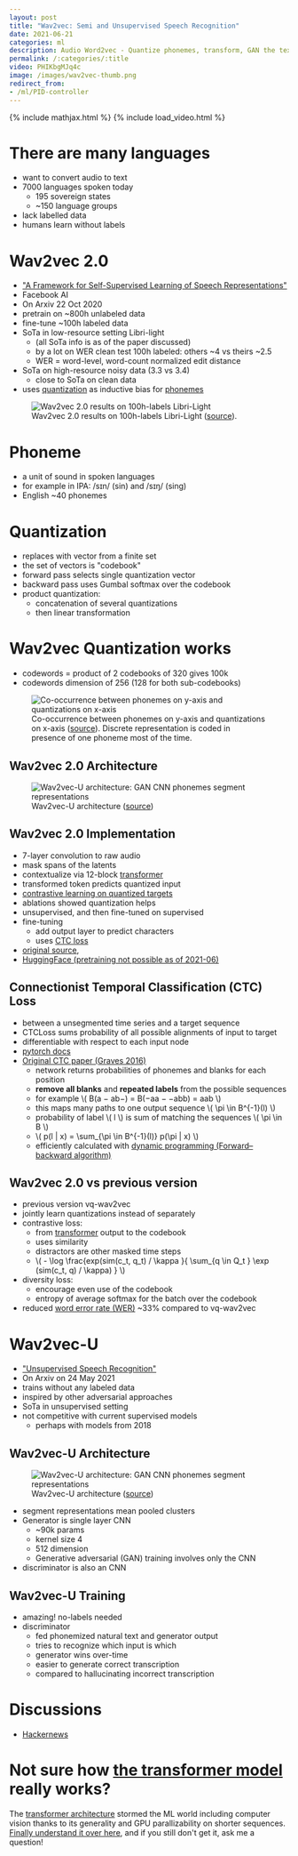```yaml
---
layout: post
title: "Wav2vec: Semi and Unsupervised Speech Recognition"
date: 2021-06-21
categories: ml
description: Audio Word2vec - Quantize phonemes, transform, GAN the text.
permalink: /:categories/:title
video: PHIKbgMJq4c
image: /images/wav2vec-thumb.png
redirect_from:
- /ml/PID-controller
---
```


{% include mathjax.html %}
{% include load_video.html %}

# There are many languages
- want to convert audio to text
- 7000 languages spoken today
  - 195 sovereign states
  - ~150 language groups
- lack labelled data
- humans learn without labels


# Wav2vec 2.0
- ["A Framework for Self-Supervised Learning of Speech Representations"](https://arxiv.org/pdf/2006.11477.pdf)
- Facebook AI
- On Arxiv 22 Oct 2020
- pretrain on ~800h unlabeled data
- fine-tune ~100h labeled data
- SoTa in low-resource setting Libri-light
  - (all SoTa info is as of the paper discussed)
  - by a lot on WER clean test 100h labeled: others ~4 vs theirs ~2.5
  - WER = word-level, word-count normalized edit distance
- SoTa on high-resource noisy data (3.3 vs 3.4)
  - close to SoTa on clean data
- uses [quantization](#quantization) as inductive bias for [phonemes](#phoneme)

<figure class="figure">
    <img
        class="figure-img img-fluid rounded lazyload"
        alt="Wav2vec 2.0 results on 100h-labels Libri-Light"
        data-src="/images/wav2vec-results.png"
        style="max-width: 500px">
    <figcaption class="figure-caption">
        Wav2vec 2.0 results on 100h-labels Libri-Light (<a href="https://arxiv.org/pdf/2006.11477.pdf">source</a>).
    </figcaption>
</figure>


# Phoneme
- a unit of sound in spoken languages
- for example in IPA: /sɪn/ (sin) and /sɪŋ/ (sing)
- English ~40 phonemes


# Quantization
- replaces with vector from a finite set
- the set of vectors is "codebook"
- forward pass selects single quantization vector
- backward pass uses Gumbal softmax over the codebook
- product quantization:
  - concatenation of several quantizations
  - then linear transformation

# Wav2vec Quantization works
- codewords = product of 2 codebooks of 320 gives 100k
- codewords dimension of 256 (128 for both sub-codebooks)

<figure class="figure">
    <img
        class="figure-img img-fluid rounded lazyload"
        alt="Co-occurrence between phonemes on y-axis and quantizations on x-axis"
        data-src="/images/wav2vec-phonemes-quantization-co-occurence.png"
        style="max-width: 500px">
    <figcaption class="figure-caption">
        Co-occurrence between phonemes on y-axis and quantizations on x-axis (<a href="https://arxiv.org/pdf/2006.11477.pdf">source</a>).
        Discrete representation is coded in presence of one phoneme most of the time.
    </figcaption>
</figure>



## Wav2vec 2.0 Architecture
<figure class="figure">
    <img
        class="figure-img img-fluid rounded lazyload"
        alt="Wav2vec-U architecture: GAN CNN phonemes segment representations"
        data-src="/images/wav2vec-quantization.png"
        style="max-width: 500px">
    <figcaption class="figure-caption">
        Wav2vec-U architecture (<a href="https://arxiv.org/pdf/2105.11084.pdf">source</a>)
    </figcaption>
</figure>


## Wav2vec 2.0 Implementation
- 7-layer convolution to raw audio
- mask spans of the latents
- contextualize via 12-block [transformer](/ml/transformers-self-attention-mechanism-simplified)
- transformed token predicts quantized input
- [contrastive learning on quantized targets](#wav2vec-20-vs-previous-version)
- ablations showed quantization helps
- unsupervised, and then fine-tuned on supervised
- fine-tuning
  - add output layer to predict characters
  - uses [CTC loss](#connectionist-temporal-classification-ctc-loss)
- [original source](https://github.com/pytorch/fairseq/tree/master/examples/wav2vec),
- [HuggingFace (pretraining not possible as of 2021-06)](https://huggingface.co/transformers/model_doc/wav2vec2.html#overview)


## Connectionist Temporal Classification (CTC) Loss
- between a unsegmented time series and a target sequence
- CTCLoss sums probability of all possible alignments of input to target
- differentiable with respect to each input node
- [pytorch docs](https://pytorch.org/docs/master/generated/torch.nn.CTCLoss.html#torch.nn.CTCLoss)
- [Original CTC paper (Graves 2016)](https://www.cs.toronto.edu/~graves/icml_2006.pdf)
  - network returns probabilities of phonemes and blanks for each position
  - **remove all blanks** and **repeated labels** from the possible sequences
  - for example \\( B(a − ab−) = B(−aa − −abb) = aab \\)
  - this maps many paths to one output sequence \\( \pi \in B^{-1}(l) \\)
  - probability of label \\( l \\) is sum of matching the sequences \\( \pi \in B \\)
  - \\( p(l  \| x) = \sum_{\pi \in B^{-1}(l)} p(\pi \| x) \\)
  - efficiently calculated with [dynamic programming (Forward–backward algorithm)](https://en.wikipedia.org/wiki/Forward%E2%80%93backward_algorithm)


## Wav2vec 2.0 vs previous version
- previous version vq-wav2vec
- jointly learn quantizations instead of separately
- contrastive loss:
  - from [transformer](/ml/transformers-self-attention-mechanism-simplified) output to the codebook
  - uses similarity
  - distractors are other masked time steps
  - \\( - \log \frac{exp(sim(c_t, q_t) / \kappa }{ \sum_{q \in Q_t } \exp (sim(c_t, q) / \kappa) } \\)
- diversity loss:
  - encourage even use of the codebook
  - entropy of average softmax for the batch over the codebook
- reduced [word error rate (WER)](https://en.wikipedia.org/wiki/Word_error_rate) ~33% compared to vq-wav2vec


# Wav2vec-U
- ["Unsupervised Speech Recognition"](https://arxiv.org/pdf/2105.11084.pdf)
- On Arxiv on 24 May 2021
- trains without any labeled data
- inspired by other adversarial approaches
- SoTa in unsupervised setting
- not competitive with current supervised models
  - perhaps with models from 2018


## Wav2vec-U Architecture

<figure class="figure">
    <img
        class="figure-img img-fluid rounded lazyload"
        alt="Wav2vec-U architecture: GAN CNN phonemes segment representations"
        data-src="/images/wav2vec-gan.png"
        style="max-width: 500px">
    <figcaption class="figure-caption">
        Wav2vec-U architecture (<a href="https://arxiv.org/pdf/2105.11084.pdf">source</a>)
    </figcaption>
</figure>

- segment representations mean pooled clusters
- Generator is single layer CNN
  - ~90k params
  - kernel size 4
  - 512 dimension
  - Generative adversarial (GAN) training involves only the CNN
- discriminator is also an CNN


## Wav2vec-U Training
- amazing! no-labels needed
- discriminator
  - fed phonemized natural text and generator output
  - tries to recognize which input is which
  - generator wins over-time
  - easier to generate correct transcription
  - compared to hallucinating incorrect transcription

# Discussions
- [Hackernews](https://news.ycombinator.com/item?id=27722333)


# Not sure how [the transformer model](/ml/transformers-self-attention-mechanism-simplified) really works?
The [transformer architecture](/ml/transformers-self-attention-mechanism-simplified) stormed the ML world including computer vision thanks to its generality and GPU parallizability on shorter sequences.
[Finally understand it over here](/ml/transformers-self-attention-mechanism-simplified), and if you still don't get it, ask me a question!